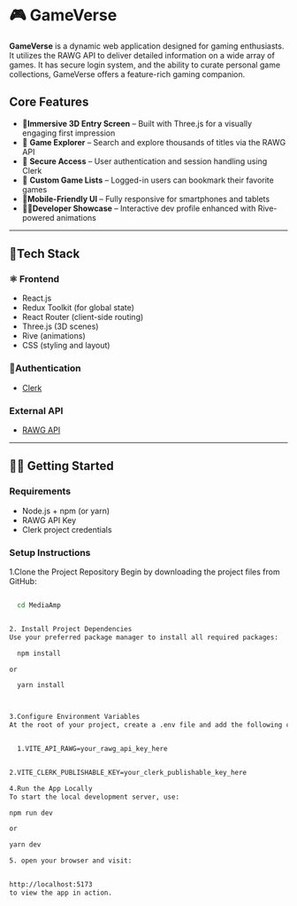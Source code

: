 # 🎮 GameVerse

**GameVerse** is a dynamic web application designed for gaming enthusiasts. It utilizes the RAWG API to deliver detailed information on a wide array of games. It has secure login system, and the ability to curate personal game collections, GameVerse offers a feature-rich gaming companion.


##  Core Features

- 🧊**Immersive 3D Entry Screen** – Built with Three.js for a visually engaging first impression
- 🔎 **Game Explorer** – Search and explore thousands of titles via the RAWG API
- 🔐 **Secure Access** – User authentication and session handling using Clerk
- 💾 **Custom Game Lists** – Logged-in users can bookmark their favorite games
- 📱**Mobile-Friendly UI** – Fully responsive for smartphones and tablets
- 👨‍💻**Developer Showcase** – Interactive dev profile enhanced with Rive-powered animations

---

## 🧰Tech Stack
### ⚛️ Frontend
- React.js
- Redux Toolkit (for global state)
- React Router (client-side routing)
- Three.js (3D scenes)
- Rive (animations)
- CSS (styling and layout)

### 🔐Authentication
- [Clerk](https://clerk.dev/)

### External API
- [RAWG API](https://rawg.io/apidocs)

---

## 🧑‍🏫 Getting Started

### Requirements

- Node.js + npm (or yarn)
- RAWG API Key
- Clerk project credentials

### Setup Instructions

1.Clone the Project Repository
Begin by downloading the project files from GitHub:
```bash

  cd MediaAmp


2. Install Project Dependencies
Use your preferred package manager to install all required packages:

  npm install

or

  yarn install



3.Configure Environment Variables
At the root of your project, create a .env file and add the following credentials:


  1.VITE_API_RAWG=your_rawg_api_key_here


2.VITE_CLERK_PUBLISHABLE_KEY=your_clerk_publishable_key_here

4.Run the App Locally
To start the local development server, use:

npm run dev

or

yarn dev

5. open your browser and visit:


http://localhost:5173
to view the app in action.

